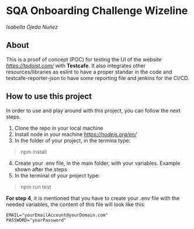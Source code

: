 # SQA Onboarding Challenge Wizeline
*Isabella Ojeda Nuñez*

## About
This is a proof of concept (POC) for testing the UI of the website *https://todoist.com/* with **Testcafe**. 
It also integrates other resources/libraries as eslint to have a proper standar in the code and testcafe-reporter-json to have some reporting file and jenkins for the CI/CD.


## How to use this project
In order to use and play around with this project, you can follow the next steps.
1) Clone the repo in your local machine
2) Install node in your machine *https://nodejs.org/en/*
3) In the folder of your project, in the termina type: 
> npm install
4) Create your .env file, in the main folder, with your variables. Example shown after the steps 
5) In the terminal of your project type: 
> npm run test


**For step 4**, it is mentioned that you have to create your .env file with the needed variables, the content of this file will look like this:
``` 
EMAIL="yourEmailAccount@yourDomain.com"
PASSWORD="yourPassword"
```
